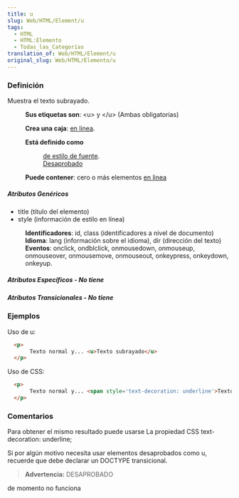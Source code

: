 ```yaml
---
title: u
slug: Web/HTML/Element/u
tags:
  - HTML
  - HTML:Elemento
  - Todas_las_Categorías
translation_of: Web/HTML/Element/u
original_slug: Web/HTML/Elemento/u
---
```

### Definición

Muestra el texto subrayado.

<dl><dd><strong>Sus etiquetas son</strong>: &#x3C;u> y &#x3C;/u> (Ambas obligatorias)</dd></dl>

<dl><dd><strong>Crea una caja</strong>: <a href="es/HTML/Elemento/Tipos_de_elementos#en_linea">en linea</a>.</dd></dl>

<dl><dd><strong>Está definido como</strong><dl><dd><a href="es/HTML/Elemento/Tipos_de_elementos#de_estilo_de_fuente">de estilo de fuente</a>.</dd><dd><a href="es/HTML/Elemento/Tipos_de_elementos#Desaprobado">Desaprobado</a></dd></dl></dd></dl>

<dl><dd><strong>Puede contener</strong>: cero o más elementos <a href="es/HTML/Elemento/Tipos_de_elementos#en_linea">en linea</a></dd></dl>

##### Atributos Genéricos

- title (título del elemento)
- style (información de estilo en línea)

<dl><dd><strong>Identificadores</strong>: id, class (identificadores a nivel de documento)</dd><dd><strong>Idioma</strong>: lang (información sobre el idioma), dir (dirección del texto)</dd><dd><strong>Eventos</strong>: onclick, ondblclick, onmousedown, onmouseup, onmouseover, onmousemove, onmouseout, onkeypress, onkeydown, onkeyup.</dd></dl>

##### Atributos Específicos - No tiene

##### Atributos Transicionales - No tiene

### Ejemplos

Uso de u:

```html
  <p>
       Texto normal y... <u>Texto subrayado</u>
  </p>
```

Uso de CSS:

```html
  <p>
       Texto normal y... <span style='text-decoration: underline'>Texto subrayado</span>
  </p>
```

### Comentarios

Para obtener el mismo resultado puede usarse La propiedad CSS text-decoration: underline;

Si por algún motivo necesita usar elementos desaprobados como u, recuerde que debe declarar un DOCTYPE transicional.

> **Advertencia:** DESAPROBADO

de momento no funciona
